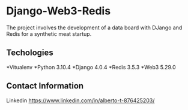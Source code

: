 # Django-Web3-Redis
The project involves the development of a data board with DJango and Redis for a synthetic meat startup.
## Techologies
*Vitualenv
*Python 3.10.4
*Django 4.0.4
*Redis 3.5.3
*Web3 5.29.0
## Contact Information
Linkedin https://www.linkedin.com/in/alberto-t-876425203/
